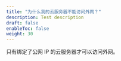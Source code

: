 ```yaml
---
title: "为什么我的云服务器不能访问外网？"
description: Test description
draft: false
enableToc: false
weight: 30
---
```


只有绑定了公网 IP 的云服务器才可以访问外网。

